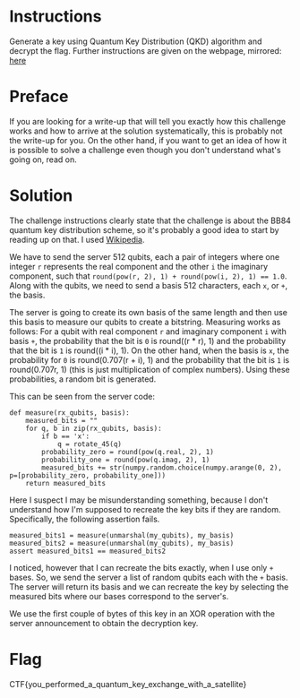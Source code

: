 # Instructions

Generate a key using Quantum Key Distribution (QKD) algorithm and decrypt the flag.
Further instructions are given on the webpage, mirrored:
<a href="files/webpage.md">here</a>

# Preface

If you are looking for a write-up that will tell you exactly how this challenge works and how to arrive at the solution systematically, this is probably not the write-up for you.
On the other hand, if you want to get an idea of how it is possible to solve a challenge even though you don't understand what's going on, read on.

# Solution

The challenge instructions clearly state that the challenge is about the BB84 quantum key distribution scheme, so it's probably a good idea to start by reading up on that.
I used <a href="https://en.wikipedia.org/wiki/BB84">Wikipedia</a>.

We have to send the server 512 qubits, each a pair of integers where one integer `r` represents the real component and the other `i` the imaginary component, such that `round(pow(r, 2), 1) + round(pow(i, 2), 1) == 1.0`.
Along with the qubits, we need to send a basis 512 characters, each `x`, or `+`, the basis.

The server is going to create its own basis of the same length and then use this basis to measure our qubits to create a bitstring.
Measuring works as follows:
For a qubit with real component `r` and imaginary component `i` with basis `+`, the probability that the bit is `0` is round((r * r), 1) and the probability that the bit is `1` is round((i * i), 1).
On the other hand, when the basis is `x`, the probability for `0` is round(0.707(r + i), 1) and the probability that the bit is `1` is round(0.707r, 1) (this is just multiplication of complex numbers).
Using these probabilities, a random bit is generated.

This can be seen from the server code:
```
def measure(rx_qubits, basis):
	measured_bits = ""
	for q, b in zip(rx_qubits, basis):
		if b == 'x':
			q = rotate_45(q)
		probability_zero = round(pow(q.real, 2), 1)
		probability_one = round(pow(q.imag, 2), 1)
		measured_bits += str(numpy.random.choice(numpy.arange(0, 2), p=[probability_zero, probability_one]))
	return measured_bits
```

Here I suspect I may be misunderstanding something, because I don't understand how I'm supposed to recreate the key bits if they are random.
Specifically, the following assertion fails.
```
measured_bits1 = measure(unmarshal(my_qubits), my_basis)
measured_bits2 = measure(unmarshal(my_qubits), my_basis)
assert measured_bits1 == measured_bits2
```

I noticed, however that I can recreate the bits exactly, when I use only `+` bases.
So, we send the server a list of random qubits each with the `+` basis.
The server will return its basis and we can recreate the key by selecting the measured bits where our bases correspond to the server's.

We use the first couple of bytes of this key in an XOR operation with the server announcement to obtain the decryption key.

# Flag
CTF{you_performed_a_quantum_key_exchange_with_a_satellite}
